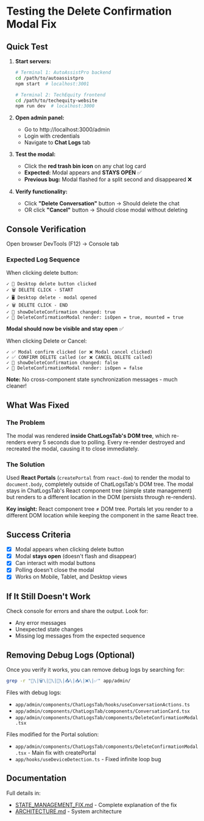 # Testing the Delete Confirmation Modal Fix

## Quick Test

1. **Start servers:**
   ```bash
   # Terminal 1: AutoAssistPro backend
   cd /path/to/autoassistpro
   npm start  # localhost:3001

   # Terminal 2: TechEquity frontend
   cd /path/to/techequity-website
   npm run dev  # localhost:3000
   ```

2. **Open admin panel:**
   - Go to http://localhost:3000/admin
   - Login with credentials
   - Navigate to **Chat Logs** tab

3. **Test the modal:**
   - Click the **red trash bin icon** on any chat log card
   - **Expected:** Modal appears and **STAYS OPEN** ✅
   - **Previous bug:** Modal flashed for a split second and disappeared ❌

4. **Verify functionality:**
   - Click **"Delete Conversation"** button → Should delete the chat
   - OR click **"Cancel"** button → Should close modal without deleting

## Console Verification

Open browser DevTools (F12) → Console tab

### Expected Log Sequence

When clicking delete button:
```
✓ 🔴 Desktop delete button clicked
✓ 🗑️ DELETE CLICK - START
✓ 🖥️ Desktop delete - modal opened
✓ 🗑️ DELETE CLICK - END
✓ 🔔 showDeleteConfirmation changed: true
✓ 🚨 DeleteConfirmationModal render: isOpen = true, mounted = true
```

**Modal should now be visible and stay open** ✅

When clicking Delete or Cancel:
```
✓ ✅ Modal confirm clicked (or ❌ Modal cancel clicked)
✓ ✅ CONFIRM DELETE called (or ❌ CANCEL DELETE called)
✓ 🔔 showDeleteConfirmation changed: false
✓ 🚨 DeleteConfirmationModal render: isOpen = false
```

**Note:** No cross-component state synchronization messages - much cleaner!

## What Was Fixed

### The Problem
The modal was rendered **inside ChatLogsTab's DOM tree**, which re-renders every 5 seconds due to polling. Every re-render destroyed and recreated the modal, causing it to close immediately.

### The Solution
Used **React Portals** (`createPortal` from `react-dom`) to render the modal to `document.body`, completely outside of ChatLogsTab's DOM tree. The modal stays in ChatLogsTab's React component tree (simple state management) but renders to a different location in the DOM (persists through re-renders).

**Key insight:** React component tree ≠ DOM tree. Portals let you render to a different DOM location while keeping the component in the same React tree.

## Success Criteria

- [x] Modal appears when clicking delete button
- [x] Modal **stays open** (doesn't flash and disappear)
- [x] Can interact with modal buttons
- [x] Polling doesn't close the modal
- [x] Works on Mobile, Tablet, and Desktop views

## If It Still Doesn't Work

Check console for errors and share the output. Look for:
- Any error messages
- Unexpected state changes
- Missing log messages from the expected sequence

## Removing Debug Logs (Optional)

Once you verify it works, you can remove debug logs by searching for:
```bash
grep -r "🔴\|🗑️\|🔔\|🚨\|📤\|📥\|❌\|✅" app/admin/
```

Files with debug logs:
- `app/admin/components/ChatLogsTab/hooks/useConversationActions.ts`
- `app/admin/components/ChatLogsTab/components/ConversationCard.tsx`
- `app/admin/components/ChatLogsTab/components/DeleteConfirmationModal.tsx`

Files modified for the Portal solution:
- `app/admin/components/ChatLogsTab/components/DeleteConfirmationModal.tsx` - Main fix with createPortal
- `app/hooks/useDeviceDetection.ts` - Fixed infinite loop bug

## Documentation

Full details in:
- [STATE_MANAGEMENT_FIX.md](./STATE_MANAGEMENT_FIX.md) - Complete explanation of the fix
- [ARCHITECTURE.md](./ARCHITECTURE.md) - System architecture
